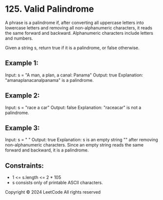 # 125. Valid Palindrome
A phrase is a palindrome if, after converting all uppercase letters into lowercase letters and removing all non-alphanumeric characters, it reads the same forward and backward. Alphanumeric characters include letters and numbers.

Given a string s, return true if it is a palindrome, or false otherwise.

## Example 1:
Input: s = "A man, a plan, a canal: Panama"
Output: true
Explanation: "amanaplanacanalpanama" is a palindrome.

## Example 2:
Input: s = "race a car"
Output: false
Explanation: "raceacar" is not a palindrome.

## Example 3:
Input: s = " "
Output: true
Explanation: s is an empty string "" after removing non-alphanumeric characters. Since an empty string reads the same forward and backward, it is a palindrome.
 

## Constraints:

- 1 <= s.length <= 2 * 105
- s consists only of printable ASCII characters.

Copyright ©️ 2024 LeetCode All rights reserved
